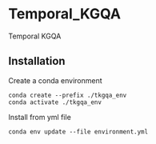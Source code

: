 # Temporal_KGQA
Temporal KGQA

## Installation

Create a conda environment

``` 
conda create --prefix ./tkgqa_env 
conda activate ./tkgqa_env
```
Install from yml file
```
conda env update --file environment.yml
```
